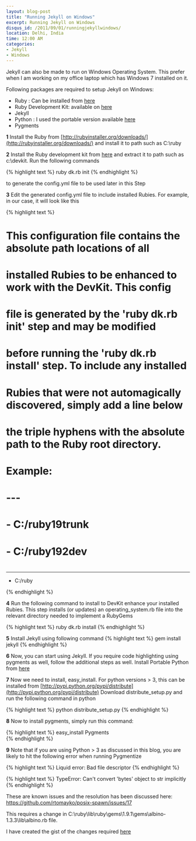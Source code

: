 ```yaml
---
layout: blog-post
title: "Running Jekyll on Windows"
excerpt: Running Jekyll on Windows
disqus_id: /2011/09/01/runningjekyllwindows/
location: Delhi, India
time: 12:00 AM
categories:
- Jekyll
- Windows
---
```




Jekyll can also be made to run on Windows Operating System. This prefer when I am working on my office laptop which has Windows 7 installed on it.

Following packages are required to setup Jekyll on Windows:

* Ruby : Can be installed from [here](http://rubyinstaller.org/downloads/)
* Ruby Development Kit: available on [here](http://rubyforge.org/frs/download.php/75127/rubyinstaller-1.9.2-p290.exe)
* Jekyll
* Python : I used the portable version available [here](http://portablepython.com/wiki/PortablePython3.2.1.1)
* Pygments



**1** Install the Ruby from [http://rubyinstaller.org/downloads/](http://rubyinstaller.org/downloads/) and install it to path such as C:\ruby

**2** Install the Ruby development kit from [here](http://rubyforge.org/frs/download.php/75127/rubyinstaller-1.9.2-p290.exe) and extract it to path such as c:\devkit.
   Run the following commands 

{% highlight text %}
ruby dk.rb init
{% endhighlight %}
	
   to generate the config.yml file to be used later in this Step
	
**3** Edit the generated config.yml file to include installed Rubies. For example, in our case, it will look like this

{% highlight text %}
# This configuration file contains the absolute path locations of all
# installed Rubies to be enhanced to work with the DevKit. This config
# file is generated by the 'ruby dk.rb init' step and may be modified
# before running the 'ruby dk.rb install' step. To include any installed
# Rubies that were not automagically discovered, simply add a line below
# the triple hyphens with the absolute path to the Ruby root directory.
#
# Example:
#
# ---
# - C:/ruby19trunk
# - C:/ruby192dev
#
---
- C:/ruby

{% endhighlight %}
	
**4** Run the following command to install to DevKit enhance your installed Rubies. This step installs (or updates) an operating_system.rb file into the relevant 
   directory needed to implement a RubyGems
   
   
{% highlight text %}
ruby dk.rb install
{% endhighlight %}
	
**5**	Install Jekyll using following command
{% highlight text %}
gem install jekyll
{% endhighlight %}
	
**6** Now, you can start using Jekyll. If you require code highlighting using pygments as well, follow the additional steps as well.
Install Portable Python from [here](http://portablepython.com/wiki/PortablePython3.2.1.1)

**7** Now we need to install, easy_install. For python versions > 3, this can be installed from [http://pypi.python.org/pypi/distribute](http://pypi.python.org/pypi/distribute)
Download distribute_setup.py and run the following command in python

{% highlight text %}
python distribute_setup.py
{% endhighlight %}

**8** Now to install pygments, simply run this command:

{% highlight text %}
easy_install Pygments	
{% endhighlight %}

**9** Note that if you are using Python > 3 as discussed in this blog,  you are likely to hit the following error when running Pygmentize


{% highlight text %}
Liquid error: Bad file descriptor
{% endhighlight %}

{% highlight text %}
TypeError: Can't convert 'bytes' object to str implicitly
{% endhighlight %}

These are known issues and the resolution has been discussed here:
https://github.com/rtomayko/posix-spawn/issues/17

This requires a change in C:\ruby\lib\ruby\gems\1.9.1\gems\albino-1.3.3\lib\albino.rb file.

I have created the gist of the changes required [here](https://gist.github.com/1185645)